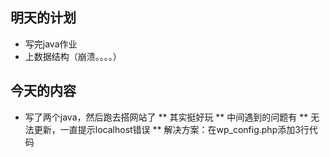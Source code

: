 ## 明天的计划
* 写完java作业
* 上数据结构（崩溃。。。。）

## 今天的内容
* 写了两个java，然后跑去搭网站了
** 其实挺好玩
** 中间遇到的问题有
** 无法更新，一直提示localhost错误
** 解决方案：在wp_config.php添加3行代码



